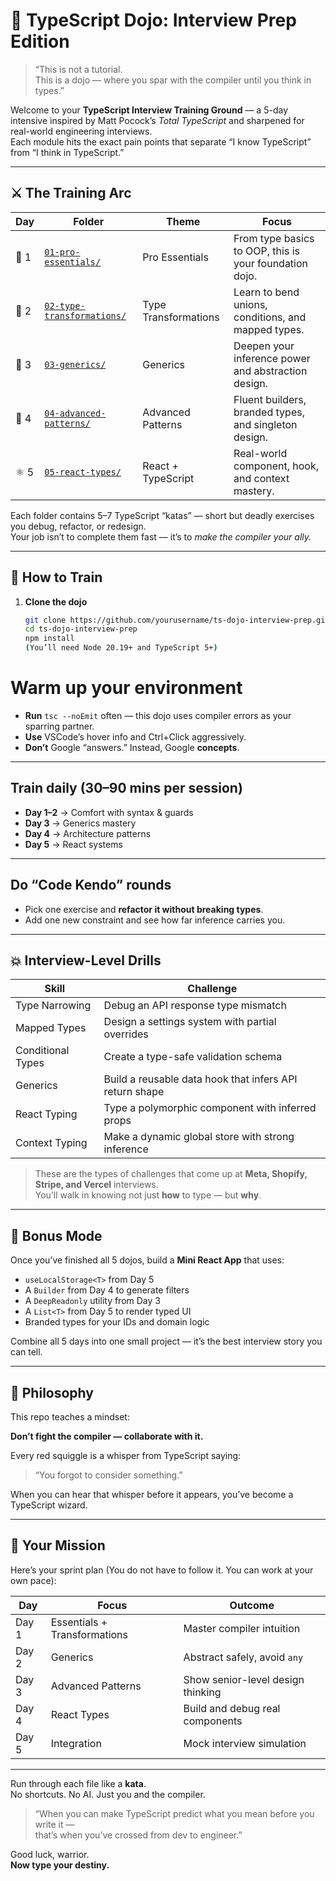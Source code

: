 # 🥋 TypeScript Dojo: Interview Prep Edition

> “This is not a tutorial.  
> This is a dojo — where you spar with the compiler until you think in types.”

Welcome to your **TypeScript Interview Training Ground** — a 5-day intensive inspired by Matt Pocock’s _Total TypeScript_ and sharpened for real-world engineering interviews.  
Each module hits the exact pain points that separate “I know TypeScript” from “I think in TypeScript.”

---

## ⚔️ The Training Arc

| Day  | Folder                                                  | Theme                | Focus                                                  |
| ---- | ------------------------------------------------------- | -------------------- | ------------------------------------------------------ |
| 🥇 1 | [`01-pro-essentials/`](./01-pro-essentials)             | Pro Essentials       | From type basics to OOP, this is your foundation dojo. |
| 🧩 2 | [`02-type-transformations/`](./02-type-transformations) | Type Transformations | Learn to bend unions, conditions, and mapped types.    |
| 🧠 3 | [`03-generics/`](./03-generics)                         | Generics             | Deepen your inference power and abstraction design.    |
| 🧬 4 | [`04-advanced-patterns/`](./04-advanced-patterns)       | Advanced Patterns    | Fluent builders, branded types, and singleton design.  |
| ⚛️ 5 | [`05-react-types/`](./05-react-types)                   | React + TypeScript   | Real-world component, hook, and context mastery.       |

Each folder contains 5–7 TypeScript “katas” — short but deadly exercises you debug, refactor, or redesign.  
Your job isn’t to complete them fast — it’s to _make the compiler your ally._

---

## 🧘 How to Train

1. **Clone the dojo**
   ```bash
   git clone https://github.com/yourusername/ts-dojo-interview-prep.git
   cd ts-dojo-interview-prep
   npm install
   (You’ll need Node 20.19+ and TypeScript 5+)
   ```

# Warm up your environment

- **Run** `tsc --noEmit` often — this dojo uses compiler errors as your sparring partner.
- **Use** VSCode’s hover info and Ctrl+Click aggressively.
- **Don’t** Google “answers.” Instead, Google **concepts**.

---

## Train daily (30–90 mins per session)

- **Day 1–2** → Comfort with syntax & guards
- **Day 3** → Generics mastery
- **Day 4** → Architecture patterns
- **Day 5** → React systems

---

## Do “Code Kendo” rounds

- Pick one exercise and **refactor it without breaking types**.
- Add one new constraint and see how far inference carries you.

---

## 💥 Interview-Level Drills

| Skill             | Challenge                                               |
| ----------------- | ------------------------------------------------------- |
| Type Narrowing    | Debug an API response type mismatch                     |
| Mapped Types      | Design a settings system with partial overrides         |
| Conditional Types | Create a type-safe validation schema                    |
| Generics          | Build a reusable data hook that infers API return shape |
| React Typing      | Type a polymorphic component with inferred props        |
| Context Typing    | Make a dynamic global store with strong inference       |

> These are the types of challenges that come up at **Meta, Shopify, Stripe, and Vercel** interviews.  
> You’ll walk in knowing not just **how** to type — but **why**.

---

## 🧩 Bonus Mode

Once you’ve finished all 5 dojos, build a **Mini React App** that uses:

- `useLocalStorage<T>` from Day 5
- A `Builder` from Day 4 to generate filters
- A `DeepReadonly` utility from Day 3
- A `List<T>` from Day 5 to render typed UI
- Branded types for your IDs and domain logic

Combine all 5 days into one small project — it’s the best interview story you can tell.

---

## 🧙 Philosophy

This repo teaches a mindset:

**Don’t fight the compiler — collaborate with it.**

Every red squiggle is a whisper from TypeScript saying:

> “You forgot to consider something.”

When you can hear that whisper before it appears, you’ve become a TypeScript wizard.

---

## 🏁 Your Mission

Here’s your sprint plan (You do not have to follow it. You can work at your own pace):

| Day   | Focus                        | Outcome                           |
| ----- | ---------------------------- | --------------------------------- |
| Day 1 | Essentials + Transformations | Master compiler intuition         |
| Day 2 | Generics                     | Abstract safely, avoid `any`      |
| Day 3 | Advanced Patterns            | Show senior-level design thinking |
| Day 4 | React Types                  | Build and debug real components   |
| Day 5 | Integration                  | Mock interview simulation         |

---

Run through each file like a **kata**.  
No shortcuts. No AI. Just you and the compiler.

> “When you can make TypeScript predict what you mean before you write it —  
> that’s when you’ve crossed from dev to engineer.”

Good luck, warrior.  
**Now type your destiny.**
